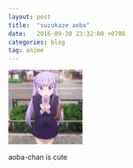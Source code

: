 ```yaml
---
layout: post
title:  "suzukaze aoba"
date:   2016-09-30 23:32:00 +0700
categories: blog
tag: anime
---
```


<!--more-->
<img src="/fumio/suzukaze-aoba-1.jpg" alt="suzukaze-aoba-1" width="150" height="150"/>

aoba-chan is cute
